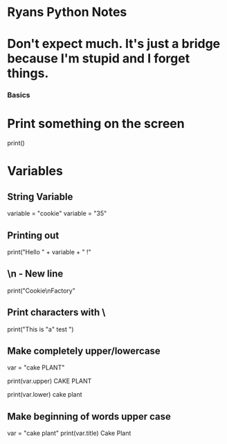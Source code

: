 # Ryans Python Notes
# Don't expect much. It's just a bridge because I'm stupid and I forget things.

### Basics ###

# Print something on the screen
print()

# Variables

## String Variable 
variable = "cookie"
variable = "35"

## Printing out
print("Hello " + variable + " !"

## \n - New line
print("Cookie\nFactory"

## Print characters with \
print("This is \"a\" test ")

## Make completely upper/lowercase
var = "cake PLANT"

print(var.upper)
CAKE PLANT

print(var.lower)
cake plant

## Make beginning of words upper case
var = "cake plant"
print(var.title)
Cake Plant

##

